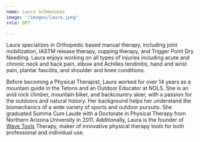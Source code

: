```yaml
---
name: Laura Schmonsees
image: "/images/laura.jpeg"
role: DPT

---
```

Laura specializes in Orthopedic based manual therapy, including joint mobilization, IASTM release therapy, cupping therapy, and Trigger Point Dry Needling. Laura enjoys working on all types of injuries including acute and chronic neck and back pain, elbow and Achilles tendinitis, hand and wrist pain, plantar fasciitis, and shoulder and knee conditions.

Before becoming a Physical Therapist, Laura worked for over 14 years as a mountain guide in the Tetons and an Outdoor Educator at NOLS. She is an avid rock climber, mountain biker, and backcountry skier, with a passion for the outdoors and natural history. Her background helps her understand the biomechanics of a wide variety of sports and outdoor pursuits. She graduated Summa Cum Laude with a Doctorate in Physical Therapy from Northern Arizona University in 2011. Additionally, Laura is the founder of [Wave Tools](http://wavetoolstherapy.com/) Therapy, maker of innovative physical therapy tools for both professional and individual use.